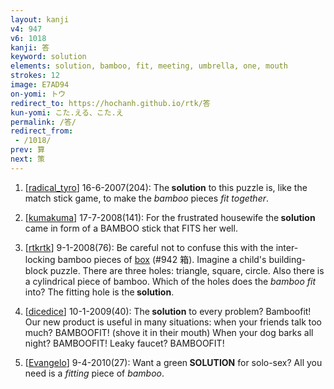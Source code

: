 ```yaml
---
layout: kanji
v4: 947
v6: 1018
kanji: 答
keyword: solution
elements: solution, bamboo, fit, meeting, umbrella, one, mouth
strokes: 12
image: E7AD94
on-yomi: トウ
redirect_to: https://hochanh.github.io/rtk/答
kun-yomi: こた.える、こた.え
permalink: /答/
redirect_from:
 - /1018/
prev: 算
next: 策
---
```


1) [<a href="http://kanji.koohii.com/profile/radical_tyro">radical_tyro</a>] 16-6-2007(204): The<strong> solution</strong> to this puzzle is, like the match stick game, to make the <em>bamboo</em> pieces <em>fit together</em>.

2) [<a href="http://kanji.koohii.com/profile/kumakuma">kumakuma</a>] 17-7-2008(141): For the frustrated housewife the<strong> solution</strong> came in form of a BAMBOO stick that FITS her well.

3) [<a href="http://kanji.koohii.com/profile/rtkrtk">rtkrtk</a>] 9-1-2008(76): Be careful not to confuse this with the inter-locking bamboo pieces of <a href="../v4/942.html">box</a> (#942 箱). Imagine a child&#039;s building-block puzzle. There are three holes: triangle, square, circle. Also there is a cylindrical piece of bamboo. Which of the holes does the <em>bamboo</em> <em>fit</em> into? The fitting hole is the<strong> solution</strong>.

4) [<a href="http://kanji.koohii.com/profile/dicedice">dicedice</a>] 10-1-2009(40): The<strong> solution</strong> to every problem? Bamboofit! Our new product is useful in many situations: when your friends talk too much? BAMBOOFIT! (shove it in their mouth) When your dog barks all night? BAMBOOFIT! Leaky faucet? BAMBOOFIT!

5) [<a href="http://kanji.koohii.com/profile/Evangelo">Evangelo</a>] 9-4-2010(27): Want a green<strong> SOLUTION</strong> for solo-sex? All you need is a <em>fitting</em> piece of <em>bamboo</em>.

